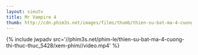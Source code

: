 ```yaml
---
layout: sieutv
title: Mr Vampire 4
thumb: http://cdn.phim3s.net/images/films/thumb/thien-su-bat-ma-4-cuong-thi-thuc-thuc-mr-vampire-4-1988.jpg
---
```

{% include jwpadv src='//phim3s.net/phim-le/thien-su-bat-ma-4-cuong-thi-thuc-thuc_5428/xem-phim//video.mp4' %}